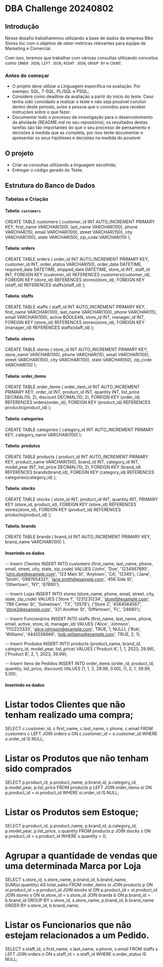 # DBA Challenge 20240802


## Introdução

Nesse desafio trabalharemos utilizando a base de dados da empresa Bike Stores Inc com o objetivo de obter métricas relevantes para equipe de Marketing e Comercial.

Com isso, teremos que trabalhar com várioas consultas utilizando conceitos como `INNER JOIN`, `LEFT JOIN`, `RIGHT JOIN`, `GROUP BY` e `COUNT`.

### Antes de começar
 
- O projeto deve utilizar a Linguagem específica na avaliação. Por exempo: SQL, T-SQL, PL/SQL e PSQL;
- Considere como deadline da avaliação a partir do início do teste. Caso tenha sido convidado a realizar o teste e não seja possível concluir dentro deste período, avise a pessoa que o convidou para receber instruções sobre o que fazer.
- Documentar todo o processo de investigação para o desenvolvimento da atividade (README.md no seu repositório); os resultados destas tarefas são tão importantes do que o seu processo de pensamento e decisões à medida que as completa, por isso tente documentar e apresentar os seus hipóteses e decisões na medida do possível.
 
 
## O projeto

- Criar as consultas utilizando a linguagem escolhida;
- Entregar o código gerado do Teste.


## Estrutura do Banco de Dados

### Tabelas e Criação

#### Tabela: `customers`


CREATE TABLE customers (
    customer_id INT AUTO_INCREMENT PRIMARY KEY,
    first_name VARCHAR(100),
    last_name VARCHAR(100),
    phone VARCHAR(15),
    email VARCHAR(100),
    street VARCHAR(150),
    city VARCHAR(100),
    state VARCHAR(50),
    zip_code VARCHAR(10)
);


#### Tabela: orders

CREATE TABLE orders (
    order_id INT AUTO_INCREMENT PRIMARY KEY,
    customer_id INT,
    order_status VARCHAR(50),
    order_date DATETIME,
    required_date DATETIME,
    shipped_date DATETIME,
    store_id INT,
    staff_id INT,
    FOREIGN KEY (customer_id) REFERENCES customers(customer_id),
    FOREIGN KEY (store_id) REFERENCES stores(store_id),
    FOREIGN KEY (staff_id) REFERENCES staffs(staff_id)
);

#### Tabela: staffs

CREATE TABLE staffs (
    staff_id INT AUTO_INCREMENT PRIMARY KEY,
    first_name VARCHAR(100),
    last_name VARCHAR(100),
    phone VARCHAR(15),
    email VARCHAR(100),
    active BOOLEAN,
    store_id INT,
    manager_id INT,
    FOREIGN KEY (store_id) REFERENCES stores(store_id),
    FOREIGN KEY (manager_id) REFERENCES staffs(staff_id)
);

#### Tabela: stores

CREATE TABLE stores (
    store_id INT AUTO_INCREMENT PRIMARY KEY,
    store_name VARCHAR(100),
    phone VARCHAR(15),
    email VARCHAR(100),
    street VARCHAR(150),
    city VARCHAR(100),
    state VARCHAR(50),
    zip_code VARCHAR(10)
);

#### Tabela: order_items

CREATE TABLE order_items (
    order_item_id INT AUTO_INCREMENT PRIMARY KEY,
    order_id INT,
    product_id INT,
    quantity INT,
    list_price DECIMAL(10, 2),
    discount DECIMAL(10, 2),
    FOREIGN KEY (order_id) REFERENCES orders(order_id),
    FOREIGN KEY (product_id) REFERENCES products(product_id)
);


#### Tabela: categories

CREATE TABLE categories (
    category_id INT AUTO_INCREMENT PRIMARY KEY,
    category_name VARCHAR(100)
);


#### Tabela: produtos
CREATE TABLE products (
    product_id INT AUTO_INCREMENT PRIMARY KEY,
    product_name VARCHAR(100),
    brand_id INT,
    category_id INT,
    model_year INT,
    list_price DECIMAL(10, 2),
    FOREIGN KEY (brand_id) REFERENCES brands(brand_id),
    FOREIGN KEY (category_id) REFERENCES categories(category_id)
);


#### Tabela: stocks
CREATE TABLE stocks (
    store_id INT,
    product_id INT,
    quantity INT,
    PRIMARY KEY (store_id, product_id),
    FOREIGN KEY (store_id) REFERENCES stores(store_id),
    FOREIGN KEY (product_id) REFERENCES products(product_id)
);

#### Tabela: brands
CREATE TABLE brands (
    brand_id INT AUTO_INCREMENT PRIMARY KEY,
    brand_name VARCHAR(100)
);



#### Inserindo os dados

-- Inserir Clientes
INSERT INTO customers (first_name, last_name, phone, email, street, city, state, zip_code) VALUES
('John', 'Doe', '1234567890', 'john.doe@example.com', '123 Main St', 'Anytown', 'CA', '12345'),
('Jane', 'Smith', '0987654321', 'jane.smith@example.com', '456 Side St', 'Othertown', 'NY', '67890');

-- Inserir Lojas
INSERT INTO stores (store_name, phone, email, street, city, state, zip_code) VALUES
('Store 1', '1231231234', 'store1@example.com', '789 Center St', 'Sometown', 'TX', '13579'),
('Store 2', '4564564567', 'store2@example.com', '321 Another St', 'Differtown', 'FL', '24680');

-- Inserir Funcionários
INSERT INTO staffs (first_name, last_name, phone, email, active, store_id, manager_id) VALUES
('Alice', 'Johnson', '1112223333', 'alice.johnson@example.com', TRUE, 1, NULL),
('Bob', 'Williams', '4445556666', 'bob.williams@example.com', TRUE, 2, 1);

-- Inserir Produtos
INSERT INTO products (product_name, brand_id, category_id, model_year, list_price) VALUES
('Product A', 1, 1, 2023, 29.99),
('Product B', 2, 1, 2023, 39.99);

-- Inserir Itens de Pedidos
INSERT INTO order_items (order_id, product_id, quantity, list_price, discount) VALUES
(1, 1, 2, 29.99, 0.00),
(1, 2, 1, 39.99, 5.00);



#### Inserindo os dados


# Listar todos Clientes que não tenham realizado uma compra;
SELECT c.customer_id, c.first_name, c.last_name, c.phone, c.email
FROM customers c
LEFT JOIN orders o ON c.customer_id = o.customer_id
WHERE o.order_id IS NULL;


# Listar os Produtos que não tenham sido comprados
SELECT p.product_id, p.product_name, p.brand_id, p.category_id, p.model_year, p.list_price
FROM products p
LEFT JOIN order_items oi ON p.product_id = oi.product_id
WHERE oi.order_id IS NULL;


# Listar os Produtos sem Estoque;
SELECT p.product_id, p.product_name, p.brand_id, p.category_id, p.model_year, p.list_price, s.quantity
FROM products p
JOIN stocks s ON p.product_id = s.product_id
WHERE s.quantity > 0;


# Agrupar a quantidade de vendas que uma determinada Marca por Loja
SELECT
    s.store_id,
    s.store_name,
    p.brand_id,
    b.brand_name,
    SUM(oi.quantity) AS total_sales
FROM
    order_items oi
JOIN 
    products p ON oi.product_id = p.product_id
JOIN 
    stocks st ON p.product_id = st.product_id
JOIN 
    stores s ON st.store_id = s.store_id
JOIN 
    brands b ON p.brand_id = b.brand_id
GROUP BY 
    s.store_id, s.store_name, p.brand_id, b.brand_name
ORDER BY 
    s.store_id, b.brand_name;



# Listar os Funcionarios que não estejam relacionados a um Pedido.
SELECT s.staff_id, s.first_name, s.last_name, s.phone, s.email
FROM staffs s
LEFT JOIN orders o ON s.staff_id = o.staff_id
WHERE o.order_status IS NULL;


